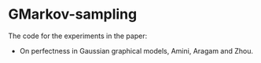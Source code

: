 # GMarkov-sampling

The code for the experiments in the paper:
- On perfectness in Gaussian graphical models, Amini, Aragam and Zhou.
